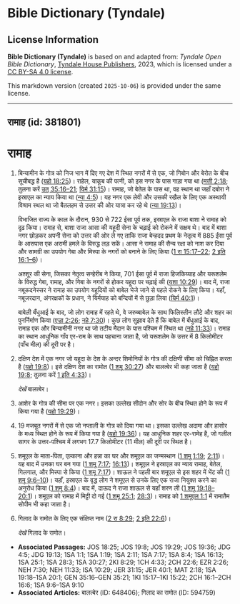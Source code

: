 # Bible Dictionary (Tyndale)

## License Information

**Bible Dictionary (Tyndale)** is based on and adapted from: _Tyndale Open Bible Dictionary_, [Tyndale House Publishers](https://tyndaleopenresources.com/), 2023, which is licensed under a [CC BY-SA 4.0 license](https://creativecommons.org/licenses/by-sa/4.0/legalcode.en).

This markdown version (created `2025-10-06`) is provided under the same license.



--------------------------------

## रामाह (id: 381801)

रामाह
=====

1. बिन्यामीन के गोत्र को निज भाग में दिए गए देश में स्थित नगरों में से एक, जो गिबोन और बेरोत के बीच सूचीबद्ध है ([यहो 18:25](https://ref.ly/Josh18:25))। राहेल, याकूब की पत्नी, को इस नगर के पास गाड़ा गया था ([मत्ती 2:18](https://ref.ly/Matt2:18); तुलना करें [उत् 35:16–21](https://ref.ly/Gen35:16-Gen35:21); [यिर्म 31:15](https://ref.ly/Jer31:15))। रामाह, जो बेतेल के पास था, वह स्थान था जहाँ दबोरा ने इस्राएल का न्याय किया था ([न्या 4:5](https://ref.ly/Judg4:5))। यह नगर एक लेवी और उसकी रखैल के लिए एक अस्थायी विश्राम स्थल था जो बैतलहम से उत्तर की ओर यात्रा कर रहे थे ([न्या 19:13](https://ref.ly/Judg19:13))।

    विभाजित राज्य के काल के दौरान, 930 से 722 ईसा पूर्व तक, इस्राएल के राजा बाशा ने रामाह को दृढ़ किया। रामाह से, बाशा राजा आसा की यहूदी सेना के चढ़ाई को रोकने में सक्षम थे। बाद में बाशा नगर छोड़कर अपनी सेना को उत्तर की ओर ले गए ताकि राजा बेन्हदद प्रथम के नेतृत्व में 885 ईसा पूर्व के आसपास एक अरामी हमले के विरुद्ध लड़ सकें। आसा ने रामाह की सैन्य रक्षा को नाश कर दिया और सामग्री का उपयोग गेबा और मिस्पा के नगरों को बनाने के लिए किया ([1 रा 15:17–22](https://ref.ly/1Kgs15:17-1Kgs15:22); [2 इति 16:1–6](https://ref.ly/2Chr16:1-2Chr16:6))।

    अश्शूर की सेना, जिसका नेतृत्व सन्हेरीब ने किया, 701 ईसा पूर्व में राजा हिजकिय्याह और यरूशलेम के विरुद्ध गेबा, रामाह, और गिबा के नगरों से होकर यहूदा पर चढ़ाई की ([यशा 10:29](https://ref.ly/Isa10:29))। बाद में, राजा नबूकदनेस्सर ने रामाह का उपयोग यहूदियों को बाबेल भेजे जाने से पहले रोकने के लिए किया। यहाँ, नबूजरदान, अंगरक्षकों के प्रधान, ने यिर्मयाह को बन्दियों में से छुड़ा लिया ([यिर्म 40:1](https://ref.ly/Jer40:1))।

    बाबेली बँधुआई के बाद, जो लोग रामाह में रहते थे, वे जरुब्बाबेल के साथ फिलिस्तीन लौटे और शहर का पुनर्निर्माण किया ([एज्रा 2:26](https://ref.ly/Ezra2:26); [नहे 7:30](https://ref.ly/Neh7:30))। कुछ लोग सुझाव देते हैं कि बाबेल में बँधुआई के बाद, रामाह एक और बिन्यामीनी नगर था जो तटीय मैदान के पास पश्चिम में स्थित था ([नहे 11:33](https://ref.ly/Neh11:33))। रामाह का स्थान आधुनिक गाँव एर\-राम के साथ पहचाना जाता है, जो यरूशलेम के उत्तर में 8 किलोमीटर (पाँच मील) की दूरी पर है।

2. दक्षिण देश में एक नगर जो यहूदा के देश के अन्दर शिमोनियों के गोत्र की दक्षिणी सीमा को चिह्नित करता है ([यहो 19:8](https://ref.ly/Josh19:8))। इसे दक्षिण देश का रामोत ([1 शमू 30:27](https://ref.ly/1Sam30:27)) और बालत्बेर भी कहा जाता है ([यहो 19:8](https://ref.ly/Josh19:8); तुलना करें [1 इति 4:33](https://ref.ly/1Chr4:33))।

    *देखें* बालत्बेर।

3. आशेर के गोत्र की सीमा पर एक नगर। इसका उल्लेख सीदोन और सोर के बीच स्थित होने के रूप में किया गया है ([यहो 19:29](https://ref.ly/Josh19:29))।
4. 19 मजबूत नगरों में से एक जो नप्ताली के गोत्र को दिया गया था। इसका उल्लेख अदामा और हासोर के मध्य स्थित होने के रूप में किया गया है ([यहो 19:36](https://ref.ly/Josh19:36))। यह आधुनिक शहर एर\-रामेह है, जो गलील सागर के उत्तर\-पश्चिम में लगभग 17\.7 किलोमीटर (11 मील) की दूरी पर स्थित है।
5. शमूएल के माता\-पिता, एल्काना और हन्ना का घर और शमूएल का जन्मस्थान ([1 शमू 1:19](https://ref.ly/1Sam1:19); [2:11](https://ref.ly/1Sam2:11))। यह बाद में उनका घर बन गया ([1 शमू 7:17](https://ref.ly/1Sam7:17); [16:13](https://ref.ly/1Sam16:13))। शमूएल ने इस्राएल का न्याय रामाह, बेतेल, गिलगाल, और मिस्पा से किया ([1 शमू 7:17](https://ref.ly/1Sam7:17))। शाऊल ने पहली बार शमूएल से इस शहर में भेंट की ([1 शमू 9:6–10](https://ref.ly/1Sam9:6-1Sam9:10))। यहाँ, इस्राएल के वृद्ध लोग ने शमूएल से उनके लिए एक राजा नियुक्त करने का अनुरोध किया ([1 शमू 8:4](https://ref.ly/1Sam8:4))। बाद में, दाऊद ने राजा शाऊल से यहाँ शरण ली ([1 शमू 19:18–20:1](https://ref.ly/1Sam19:18-1Sam20:1))। शमूएल को रामाह में मिट्टी दो गई ([1 शमू 25:1](https://ref.ly/1Sam25:1); [28:3](https://ref.ly/1Sam28:3))। रामाह को [1 शमूएल 1:1](https://ref.ly/1Sam1:1) में रामातैम सोपीम भी कहा जाता है।
6. गिलाद के रामोत के लिए एक संक्षिप्त नाम ([2 रा 8:29](https://ref.ly/2Kgs8:29); [2 इति 22:6](https://ref.ly/2Chr22:6))।

    *देखें* गिलाद के रामोत।

* **Associated Passages:** JOS 18:25; JOS 19:8; JOS 19:29; JOS 19:36; JDG 4:5; JDG 19:13; 1SA 1:1; 1SA 1:19; 1SA 2:11; 1SA 7:17; 1SA 8:4; 1SA 16:13; 1SA 25:1; 1SA 28:3; 1SA 30:27; 2KI 8:29; 1CH 4:33; 2CH 22:6; EZR 2:26; NEH 7:30; NEH 11:33; ISA 10:29; JER 31:15; JER 40:1; MAT 2:18; 1SA 19:18–1SA 20:1; GEN 35:16–GEN 35:21; 1KI 15:17–1KI 15:22; 2CH 16:1–2CH 16:6; 1SA 9:6–1SA 9:10
* **Associated Articles:** बालत्बेर (ID: 648406);  गिलाद का रामोत (ID: 594759)

